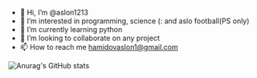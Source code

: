 - 👋 Hi, I’m @aslon1213
- 👀 I’m interested in programming, science (: and aslo football(PS only)
- 🌱 I’m currently learning python
- 💞️ I’m looking to collaborate on any project
- 📫 How to reach me hamidovaslon1@gmail.com

<!---
aslon1213/aslon1213 is a ✨ special ✨ repository because its `README.md` (this file) appears on your GitHub profile.
You can click the Preview link to take a look at your changes.
--->
![Anurag's GitHub stats](https://github-readme-stats.vercel.app/api?username=aslon1213&show_icons=true&theme=radical)
